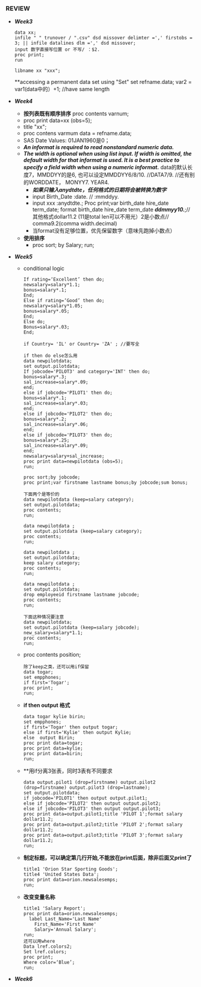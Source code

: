 ### REVIEW
* ***Week3***
  ```
  data xx;
  infile " " trunover / ".csv" dsd missover delimter =',' firstobs = 3; || infile datalines dlm =',' dsd missover;
  input 数字直接写位置 or 不写/ ：$2.
  proc print;
  run
  ```
  ```
  libname xx "xxx";
  ```
  **accessing a permanent data set using "Set"
  set refname.data; 
  var2 = var1(data中的）+1; //have same length
  
* ***Week4***
  - **按列表既有顺序排序**
    proc contents varnum;
  - proc print data=xx (obs=5);
  - title "xx"; 
  - proc contens varmum data = refname.data;
  - SAS Date Values: 01JAN1960是0；
  - ***An informat is required to read nonstandard numeric data.***
  - ***The width is optional when using list input. If width is omitted, the default width for that informat is used. It is a best practice to specify a field width when using a numeric informat.*** data的默认长度7，MMDDYY的是6, 也可以设定MMDDYY6/8/10. //DATA7/9. //还有别的WORDDATE， MONYY7. YEAR4.
    - ***如果只输入anydtdte，任何格式的日期将会被转换为数字***
    - input Birth_Date :date.  // :mmddyy. 
    - input xxx :anydtdte.;
      Proc print;var birth_date hire_date term_date;
      format birth_date hire_date term_date ***ddmmyy10.***;// 其他格式dollar11.2 (11是total len可以不用光）2是小数点// comma9.2(comma width.decimal)
    - 当format没有足够位置，优先保留数字（意味先跑掉小数点）
  - **使用排序**
    - proc sort;
        by Salary;
      run;
* ***Week5***
  - conditional logic
    ```
    If rating=‘Excellent’ then do;
    newsalary=salary*1.1;
    bonus=salary*.1;
    End;
    Else if rating=‘Good’ then do;
    newsalary=salary*1.05;
    bonus=salary*.05;
    End;
    Else do;
    Bonus=salary*.03;
    End;
    ```
    ```
    if Country= 'IL' or Country= 'ZA' ; //要写全
    ```
    ```
    if then do else怎么用
    data newpilotdata;
    set output.pilotdata;
    If jobcode='PILOT3' and category='INT' then do;
    bonus=salary*.3;
    sal_increase=salary*.09;
    end;
    else if jobcode='PILOT1' then do;
    bonus=salary*.1;
    sal_increase=salary*.03;
    end;
    else if jobcode='PILOT2' then do;
    bonus=salary*.2;
    sal_increase=salary*.06;
    end;
    else if jobcode='PILOT3' then do;
    bonus=salary*.25;
    sal_increase=salary*.09;
    end;
    newsalary=salary+sal_increase;
    proc print data=newpilotdata (obs=5);
    run;
    ```
    ```
    proc sort;by jobcode;
    proc print;var firstname lastname bonus;by jobcode;sum bonus;
    ```
    ```
    下面两个是等价的
    data newpilotdata (keep=salary category);
    set output.pilotdata;
    proc contents;
    run;

    data newpilotdata ;
    set output.pilotdata (keep=salary category);
    proc contents;
    run;

    data newpilotdata ;
    set output.pilotdata;
    keep salary category;
    proc contents;
    run;

    data newpilotdata ;
    set output.pilotdata;
    drop employeeid firstname lastname jobcode;
    proc contents;
    run;
    ```

    ```
    下面这种情况要注意
    data newpilotdata;
    set output.pilotdata (keep=salary jobcode);
    new_salary=salary*1.1;
    proc contents;
    run;
    ```
  - proc contents position;

    ```
    除了keep之类，还可以用if保留
    data togar;
    set empphones;
    if first='Togar';
    proc print;
    run;
    ```
  - **if then output 格式**
    ```
    data togar kylie birin;
    set empphones;
    if first='Togar' then output togar;
    else if first='Kylie' then output Kylie;
    else  output Birin;
    proc print data=togar;
    proc print data=kylie;
    proc print data=birin;
    run;
    ```
  - **用if分离3张表，同时3表有不同要求
    ```
    data output.pilot1 (drop=firstname) output.pilot2 (drop=firstname) output.pilot3 (drop=lastname);
    set output.pilotdata;
    if jobcode='PILOT1' then output output.pilot1;
    else if jobcode='PILOT2' then output output.pilot2;
    else if jobcode='PILOT3' then output output.pilot3;
    proc print data=output.pilot1;title 'PILOT 1';format salary dollar11.2;
    proc print data=output.pilot2;title 'PILOT 2';format salary dollar11.2;
    proc print data=output.pilot3;title 'PILOT 3';format salary dollar11.2;
    run;
    ```
  - **制定标题，可以确定第几行开始,不能放在print后面，除非后面又print了**
    ```
    title1 'Orion Star Sporting Goods';
    title4 'United States Data';
    proc print data=orion.newsalesemps;
    run;
    ```
  - **改变变量名称**
    ```
    title1 'Salary Report';
    proc print data=orion.newsalesemps;
      label Last_Name='Last Name' 
        First_Name='First Name'
        Salary='Annual Salary'; 
    run;
    还可以用where
    Data lref.colors2;
    Set lref.colors;
    proc print;
    Where color=‘Blue’;
    run;
    ```
    
* ***Week6***
